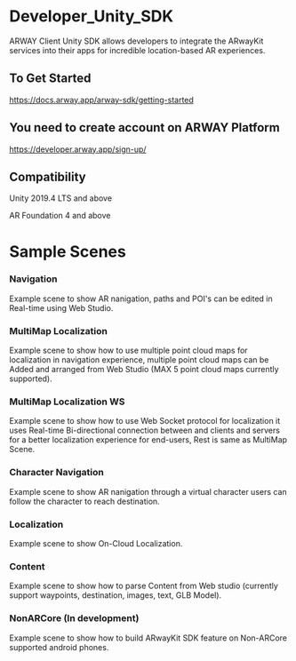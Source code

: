 # Developer_Unity_SDK
ARWAY Client Unity SDK allows developers to integrate the ARwayKit services into their apps for incredible location-based AR experiences.

## To Get Started 
https://docs.arway.app/arway-sdk/getting-started

## You need to create account on ARWAY Platform
https://developer.arway.app/sign-up/

## Compatibility
Unity 2019.4 LTS and above 

AR Foundation 4 and above

# Sample Scenes
### Navigation 
Example scene to show AR nanigation, paths and POI's can be edited in Real-time using Web Studio.

### MultiMap Localization 
Example scene to show how to use multiple point cloud maps for localization in navigation experience, multiple point cloud maps can be Added and arranged from Web Studio (MAX 5 point cloud maps currently supported).

### MultiMap Localization WS
Example scene to show how to use Web Socket protocol for localization it uses Real-time Bi-directional connection between and clients and servers for a better localization experience for end-users, Rest is same as MultiMap Scene.

### Character Navigation 
Example scene to show AR nanigation through a virtual character users can follow the character to reach destination. 

### Localization
Example scene to show On-Cloud Localization.

### Content 
Example scene to show how to parse Content from Web studio (currently support waypoints, destination, images, text, GLB Model).

### NonARCore (In development)
Example scene to show how to build ARwayKit SDK feature on Non-ARCore supported android phones.


